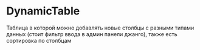 # DynamicTable
Таблица в которой можно добавлять новые столбцы с разными типами данных (стоит фильтр ввода в админ панели джанго), также есть сортировка по столбцам
